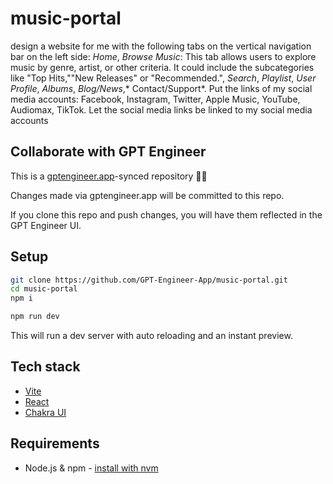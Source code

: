 # music-portal

design a website for me with the following tabs on the vertical navigation bar on the left side: *Home*, *Browse Music*: This tab allows users to explore music by genre, artist, or other criteria. It could include the subcategories like "Top Hits,""New Releases" or "Recommended.", *Search*, *Playlist*, *User Profile*, *Albums*, *Blog/News*,* Contact/Support*. Put the links of my social media accounts: Facebook, Instagram, Twitter, Apple Music, YouTube, Audiomax, TikTok. Let the social media links be linked to my social media accounts

## Collaborate with GPT Engineer

This is a [gptengineer.app](https://gptengineer.app)-synced repository 🌟🤖

Changes made via gptengineer.app will be committed to this repo.

If you clone this repo and push changes, you will have them reflected in the GPT Engineer UI.

## Setup

```sh
git clone https://github.com/GPT-Engineer-App/music-portal.git
cd music-portal
npm i
```

```sh
npm run dev
```

This will run a dev server with auto reloading and an instant preview.

## Tech stack

- [Vite](https://vitejs.dev/)
- [React](https://react.dev/)
- [Chakra UI](https://chakra-ui.com/)

## Requirements

- Node.js & npm - [install with nvm](https://github.com/nvm-sh/nvm#installing-and-updating)
